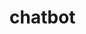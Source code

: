 # chatbot

<!-- start "json-server --watch db.json" in db folder before using to make it work !!!! -->
